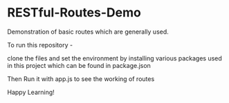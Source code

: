 # RESTful-Routes-Demo
 Demonstration of  basic routes which are generally used.



To run this repository -


clone the files and set the environment by installing various packages used in this project which can be found in package.json

Then Run it with app.js to see the working of routes

Happy Learning!
